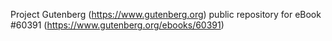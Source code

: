 Project Gutenberg (https://www.gutenberg.org) public repository for eBook #60391 (https://www.gutenberg.org/ebooks/60391)
